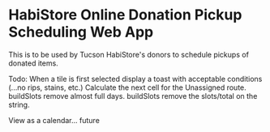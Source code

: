 # HabiStore Online Donation Pickup Scheduling Web App

This is to be used by Tucson HabiStore's donors to schedule pickups of donated items.

Todo:
When a tile is first selected display a toast with acceptable conditions (...no rips, stains, etc.)
Calculate the next cell for the Unassigned route.
buildSlots remove almost full days.
buildSlots remove the slots/total on the string.


View as a calendar... future
